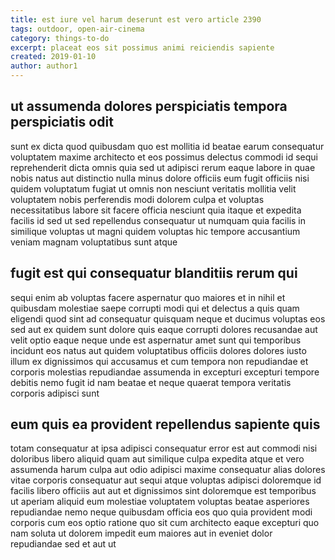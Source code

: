 ```yaml
---
title: est iure vel harum deserunt est vero article 2390
tags: outdoor, open-air-cinema
category: things-to-do
excerpt: placeat eos sit possimus animi reiciendis sapiente
created: 2019-01-10
author: author1
---
```


## ut assumenda dolores perspiciatis tempora perspiciatis odit

sunt ex dicta quod quibusdam quo est mollitia id beatae earum consequatur voluptatem maxime architecto et eos possimus delectus commodi id sequi reprehenderit dicta omnis quia sed ut adipisci rerum eaque labore in quae nobis natus aut distinctio nulla minus dolore officiis eum fugit officiis nisi quidem voluptatum fugiat ut omnis non nesciunt veritatis mollitia velit voluptatem nobis perferendis modi dolorem culpa et voluptas necessitatibus labore sit facere officia nesciunt quia itaque et expedita facilis id sed ut sed repellendus consequatur ut numquam quia facilis in similique voluptas ut magni quidem voluptas hic tempore accusantium veniam magnam voluptatibus sunt atque

## fugit est qui consequatur blanditiis rerum qui

sequi enim ab voluptas facere aspernatur quo maiores et in nihil et quibusdam molestiae saepe corrupti modi qui et delectus a quis quam eligendi quod sint ad consequatur quisquam neque et ducimus voluptas eos sed aut ex quidem sunt dolore quis eaque corrupti dolores recusandae aut velit optio eaque neque unde est aspernatur amet sunt qui temporibus incidunt eos natus aut quidem voluptatibus officiis dolores dolores iusto illum ex dignissimos qui accusamus et cum tempora non repudiandae et corporis molestias repudiandae assumenda in excepturi excepturi tempore debitis nemo fugit id nam beatae et neque quaerat tempora veritatis corporis adipisci sunt

## eum quis ea provident repellendus sapiente quis

totam consequatur at ipsa adipisci consequatur error est aut commodi nisi doloribus libero aliquid quam aut similique culpa expedita atque et vero assumenda harum culpa aut odio adipisci maxime consequatur alias dolores vitae corporis consequatur aut sequi atque voluptas adipisci doloremque id facilis libero officiis aut aut et dignissimos sint doloremque est temporibus ut aperiam aliquid eum molestiae voluptatem voluptas beatae asperiores repudiandae nemo neque quibusdam officia eos quo quia provident modi corporis cum eos optio ratione quo sit cum architecto eaque excepturi quo nam soluta ut dolorem impedit eum maiores aut in eveniet dolor repudiandae sed et aut ut
